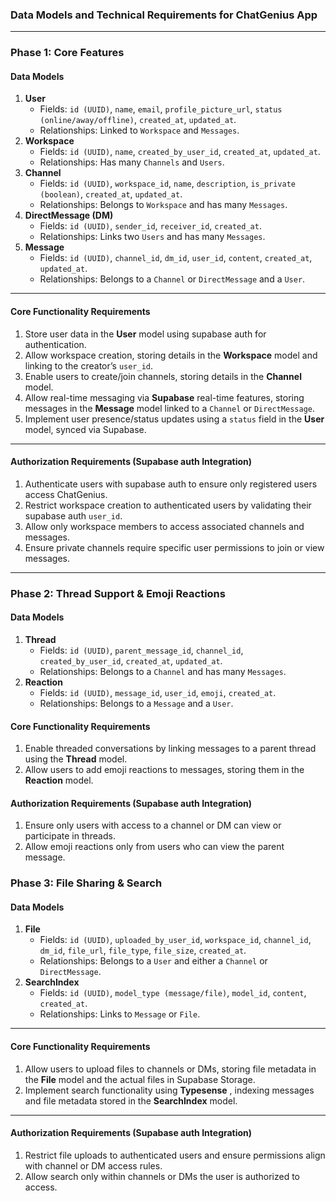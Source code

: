 ### **Data Models and Technical Requirements for ChatGenius App**

---

### **Phase 1: Core Features**

#### **Data Models**

1. **User**
   - Fields: `id (UUID)`, `name`, `email`, `profile_picture_url`, `status (online/away/offline)`, `created_at`, `updated_at`.
   - Relationships: Linked to `Workspace` and `Messages`.
2. **Workspace**
   - Fields: `id (UUID)`, `name`, `created_by_user_id`, `created_at`, `updated_at`.
   - Relationships: Has many `Channels` and `Users`.
3. **Channel**
   - Fields: `id (UUID)`, `workspace_id`, `name`, `description`, `is_private (boolean)`, `created_at`, `updated_at`.
   - Relationships: Belongs to `Workspace` and has many `Messages`.
4. **DirectMessage (DM)**
   - Fields: `id (UUID)`, `sender_id`, `receiver_id`, `created_at`.
   - Relationships: Links two `Users` and has many `Messages`.
5. **Message**
   - Fields: `id (UUID)`, `channel_id`, `dm_id`, `user_id`, `content`, `created_at`, `updated_at`.
   - Relationships: Belongs to a `Channel` or `DirectMessage` and a `User`.

---

#### **Core Functionality Requirements**

1. Store user data in the **User** model using supabase auth for authentication.
2. Allow workspace creation, storing details in the **Workspace** model and linking to the creator’s `user_id`.
3. Enable users to create/join channels, storing details in the **Channel** model.
4. Allow real-time messaging via **Supabase** real-time features, storing messages in the **Message** model linked to a `Channel` or `DirectMessage`.
5. Implement user presence/status updates using a `status` field in the **User** model, synced via Supabase.

---

#### **Authorization Requirements (Supabase auth Integration)**

1. Authenticate users with supabase auth to ensure only registered users access ChatGenius.
2. Restrict workspace creation to authenticated users by validating their supabase auth `user_id`.
3. Allow only workspace members to access associated channels and messages.
4. Ensure private channels require specific user permissions to join or view messages.

---

### **Phase 2: Thread Support & Emoji Reactions**

#### **Data Models**

1. **Thread**
   - Fields: `id (UUID)`, `parent_message_id`, `channel_id`, `created_by_user_id`, `created_at`, `updated_at`.
   - Relationships: Belongs to a `Channel` and has many `Messages`.
2. **Reaction**
   - Fields: `id (UUID)`, `message_id`, `user_id`, `emoji`, `created_at`.
   - Relationships: Belongs to a `Message` and a `User`.

#### **Core Functionality Requirements**

1. Enable threaded conversations by linking messages to a parent thread using the **Thread** model.
2. Allow users to add emoji reactions to messages, storing them in the **Reaction** model.

#### **Authorization Requirements (Supabase auth Integration)**

1. Ensure only users with access to a channel or DM can view or participate in threads.
2. Allow emoji reactions only from users who can view the parent message.

### **Phase 3: File Sharing & Search**

#### **Data Models**

1. **File**
   - Fields: `id (UUID)`, `uploaded_by_user_id`, `workspace_id`, `channel_id`, `dm_id`, `file_url`, `file_type`, `file_size`, `created_at`.
   - Relationships: Belongs to a `User` and either a `Channel` or `DirectMessage`.
2. **SearchIndex**
   - Fields: `id (UUID)`, `model_type (message/file)`, `model_id`, `content`, `created_at`.
   - Relationships: Links to `Message` or `File`.

---

#### **Core Functionality Requirements**

1. Allow users to upload files to channels or DMs, storing file metadata in the **File** model and the actual files in Supabase Storage.
2. Implement search functionality using **Typesense** , indexing messages and file metadata stored in the **SearchIndex** model.

---

#### **Authorization Requirements (Supabase auth Integration)**

1. Restrict file uploads to authenticated users and ensure permissions align with channel or DM access rules.
2. Allow search only within channels or DMs the user is authorized to access.
